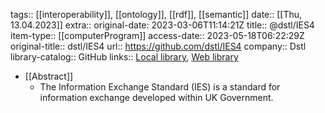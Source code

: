 tags:: [[interoperability]], [[ontology]], [[rdf]], [[semantic]]
date:: [[Thu, 13.04.2023]]
extra:: original-date: 2023-03-06T11:14:21Z
title:: @dstl/IES4
item-type:: [[computerProgram]]
access-date:: 2023-05-18T06:22:29Z
original-title:: dstl/IES4
url:: https://github.com/dstl/IES4
company:: Dstl
library-catalog:: GitHub
links:: [Local library](zotero://select/library/items/97L8BLWB), [Web library](https://www.zotero.org/users/6520516/items/97L8BLWB)

- [[Abstract]]
	- The Information Exchange Standard (IES) is a standard for information exchange developed within UK Government.